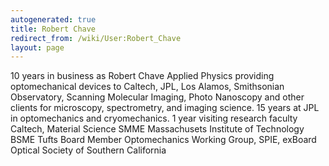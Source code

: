 ```yaml
---
autogenerated: true
title: Robert Chave
redirect_from: /wiki/User:Robert_Chave
layout: page
---
```


10 years in business as Robert Chave Applied Physics providing
optomechanical devices to Caltech, JPL, Los Alamos, Smithsonian
Observatory, Scanning Molecular Imaging, Photo Nanoscopy and other
clients for microscopy, spectrometry, and imaging science. 15 years at
JPL in optomechanics and cryomechanics. 1 year visiting research faculty
Caltech, Material Science SMME Massachusets Institute of Technology BSME
Tufts Board Member Optomechanics Working Group, SPIE, exBoard Optical
Society of Southern California
